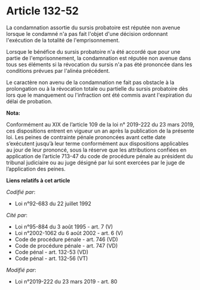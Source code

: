 # Article 132-52

La condamnation assortie du sursis probatoire est réputée non avenue lorsque le condamné n'a pas fait l'objet d'une décision
ordonnant l'exécution de la totalité de l'emprisonnement.

Lorsque le bénéfice du sursis probatoire n'a été accordé que pour une partie de l'emprisonnement, la condamnation est réputée
non avenue dans tous ses éléments si la révocation du sursis n'a pas été prononcée dans les conditions prévues par l'alinéa
précédent.

Le caractère non avenu de la condamnation ne fait pas obstacle à la prolongation ou à la révocation totale ou partielle du
sursis probatoire dès lors que le manquement ou l'infraction ont été commis avant l'expiration du délai de probation.

**Nota:**

Conformément au XIX de l’article 109 de la loi n° 2019-222 du 23 mars 2019, ces dispositions entrent en vigueur un an après
la publication de la présente loi. Les peines de contrainte pénale prononcées avant cette date s’exécutent jusqu’à leur terme
conformément aux dispositions applicables au jour de leur prononcé, sous la réserve que les attributions confiées en
application de l’article 713-47 du code de procédure pénale au président du tribunal judiciaire ou au juge désigné par lui
sont exercées par le juge de l’application des peines.

**Liens relatifs à cet article**

_Codifié par_:

  - Loi n°92-683 du 22 juillet 1992

_Cité par_:

  - Loi n°95-884 du 3 août 1995 - art. 7 (V)
  - Loi n°2002-1062 du 6 août 2002 - art. 6 (V)
  - Code de procédure pénale - art. 746 (VD)
  - Code de procédure pénale - art. 747 (VD)
  - Code pénal - art. 132-53 (VD)
  - Code pénal - art. 132-56 (VT)

_Modifié par_:

  - Loi n°2019-222 du 23 mars 2019 - art. 80
